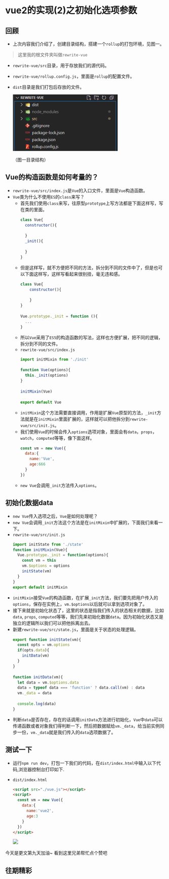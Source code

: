 # vue2的实现(2)之初始化选项参数


## 回顾
- 上次内容我们介绍了，创建目录结构，搭建一个`rollup`的打包环境，见图一。

> 这里我的根文件夹叫做`rewrite-vue`
- `rewrite-vue/src`目录，用于存放我们的源代码。
- `rewrite-vue/rollup.config.js`，里面是`rollup`的配置文件。
- `dist`目录是我们打包后存放的文件。

   ![](./2022-01-25-1.png)

   （图一目录结构）

## Vue的构造函数是如何考量的？
- `rewrite-vue/src/index.js`是`Vue`的入口文件，里面是`Vue`构造函数。
- `Vue`类为什么不使用`ES`的`class`来写？
  - 首先我们使用`class`来写，往原型`prototype`上写方法都是下面这样写，写在类的里面。
    ```js
    class Vue{
      constructor(){

      }
      _init(){

      }
    }
    ```
  - 但是这样写，就不方便把不同的方法，拆分到不同的文件中了，但是也可以下面这样写，这样写看起来很别扭，毫无违和感。
    ```js
    class Vue{
        constructor(){

        }
    }

    Vue.prototype._init = function (){
      ...
    } 
    ```
  - 所以`Vue`采用了`ES5`的构造函数的写法，这样也方便扩展，把不同的逻辑，拆分到不同的文件。
  - `rewrite-vue/src/index.js`
    ```js
    import initMixin from './init'

    function Vue(options){
      this._init(options)
    }

    initMixin(Vue)

    export default Vue 
    ```
  - `initMixin`这个方法需要直接调用，作用是扩展`Vue`原型的方法，`_init`方法就是在`initMixin`里面扩展的，这样就可以把他拆分到`rewrite-vue/src/init.js`。
  - 我们使用`Vue`的时候会传入`options`选项对象，里面会有`data`，`props`，`watch`，`computed`等等，像下面这样。
    ```js
    const vm = new Vue({
      data:{
        name:'Vue',
        age:666
      }
    })
    ```
  - `new Vue`会调用`_init`方法传入`options`。
## 初始化数据data
- `new Vue`传入选项之后，`Vue`是如何处理呢？
- `new Vue`会调用`_init`方法这个方法是在`initMixin`中扩展的，下面我们来看一下。
- `rewrite-vue/src/init.js`
  ```js
  import initState from './state'
  function initMixin(Vue){
    Vue.prototype._init = function(options){
      const vm = this
      vm.$options = options
      initState(vm)
    }
  }
  export default initMixin
  ```
- `initMixin`接受`Vue`的构造函数，在扩展`_init`方法，我们要先把用户传入的`options`，保存在实例上，`vm.$options`以后就可以拿到选项对象了。
- 接下来就是初始化状态了，这里的状态是指我们传入的状态相关的数据，比如`data`, `props`, `computed`等等，我们先来初始化数据`data`。因为初始化状态又是独立的逻辑所以我们可以把他拆离出去。
- 新建`rewrite-vue/src/state.js`，里面是关于状态的处理逻辑。
  ```js
  export function initState(vm){
    const opts = vm.options
    if(opts.data){
      initData(vm)
    }
  }

  function initData(vm){
    let data = vm.$options.data
    data = typeof data === 'function' ? data.call(vm) : data
    vm._data = data

    console.log(data)
  }
  ```
- 判断`data`是否存在，存在的话调用`initData`方法进行初始化，`Vue`中`data`可以传递函数或者对象我们得判断一下，然后把数据赋给`vm._data`，给当前实例同步一份，`vm._data`就是我们传入的`data`选项数据了。
## 测试一下
- 运行`npm run dev`，打包一下我们的代码，在`dist/index.html`中输入以下代码,浏览器控制台打印如下.
- `dist/index.html`
  ```html
  <script src="./vue.js"></script>
  <script>
    const vm = new Vue({
      data:{
        name:'vue2',
        age:3
      }
    })
  </script>
  ```

  ![](./2022-01-25-2.png)


今天是更文第九天加油~
看到这里兄弟帮忙点个赞吧
## 往期精彩
